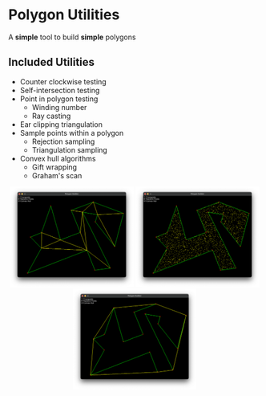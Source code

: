 # Polygon Utilities

A **simple** tool to build **simple** polygons

## Included Utilities
- Counter clockwise testing
- Self-intersection testing
- Point in polygon testing
  - Winding number
  - Ray casting
- Ear clipping triangulation
- Sample points within a polygon
  - Rejection sampling
  - Triangulation sampling
- Convex hull algorithms
  - Gift wrapping
  - Graham's scan

<div align="center">
<img src="media/triangulation.png" width="49%"/>  
<img src="media/random-points.png" width="49%"/> 
<img src="media/convex-hull.png" width="49%"/> 
</div>
